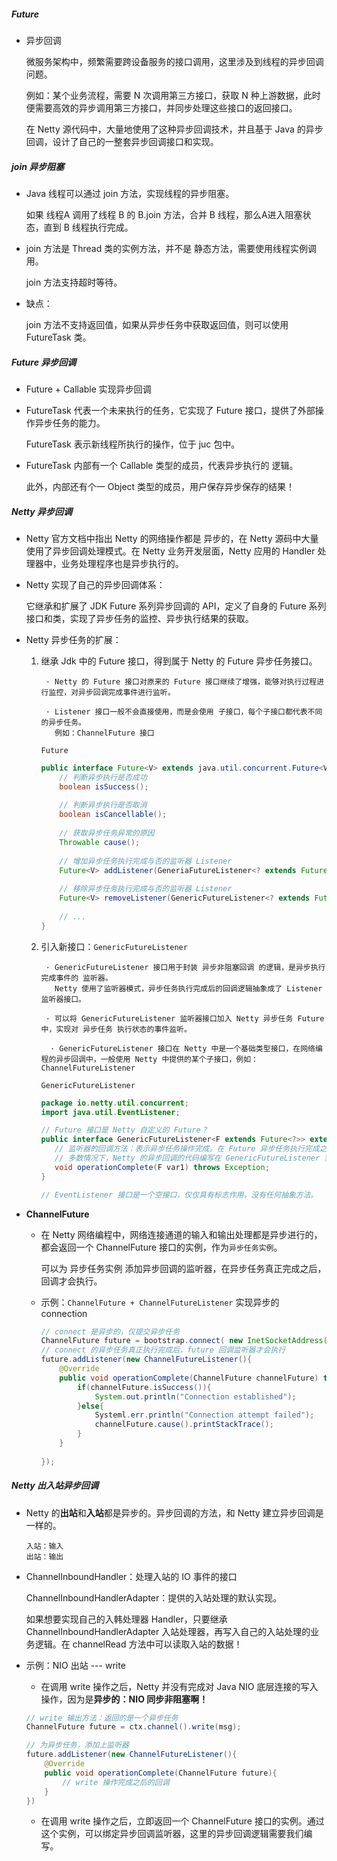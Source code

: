 ##### Future

+ 异步回调

  微服务架构中，频繁需要跨设备服务的接口调用，这里涉及到线程的异步回调问题。

  例如：某个业务流程，需要 N 次调用第三方接口，获取 N 种上游数据，此时便需要高效的异步调用第三方接口，并同步处理这些接口的返回接口。

  在 Netty 源代码中，大量地使用了这种异步回调技术，并且基于 Java 的异步回调，设计了自己的一整套异步回调接口和实现。

##### join 异步阻塞

+ Java 线程可以通过 join 方法，实现线程的异步阻塞。

  如果 线程A 调用了线程 B 的 B.join 方法，合并 B 线程，那么A进入阻塞状态，直到 B 线程执行完成。

+ join 方法是 Thread 类的实例方法，并不是 静态方法，需要使用线程实例调用。

  join 方法支持超时等待。

+ 缺点：

  join 方法不支持返回值，如果从异步任务中获取返回值，则可以使用 FutureTask 类。

##### Future 异步回调

+ Future + Callable 实现异步回调

+ FutureTask 代表一个未来执行的任务，它实现了 Future 接口，提供了外部操作异步任务的能力。

   FutureTask 表示新线程所执行的操作，位于 juc 包中。

+ FutureTask 内部有一个 Callable 类型的成员，代表异步执行的 逻辑。

  此外，内部还有个一 Object 类型的成员，用户保存异步保存的结果！

##### Netty 异步回调

+ Netty 官方文档中指出 Netty 的网络操作都是 异步的，在 Netty 源码中大量使用了异步回调处理模式。在 Netty 业务开发层面，Netty 应用的 Handler 处理器中，业务处理程序也是异步执行的。

+ Netty 实现了自己的异步回调体系：

  它继承和扩展了 JDK Future 系列异步回调的 API，定义了自身的 Future 系列接口和类，实现了异步任务的监控、异步执行结果的获取。

+ Netty 异步任务的扩展：

  1. 继承 Jdk 中的 Future 接口，得到属于 Netty 的 Future 异步任务接口。

     ```
      · Netty 的 Future 接口对原来的 Future 接口继续了增强，能够对执行过程进行监控，对异步回调完成事件进行监听。
      
      · Listener 接口一般不会直接使用，而是会使用 子接口，每个子接口都代表不同的异步任务。
      	例如：ChannelFuture 接口
     ```

     `Future`

     ```java
     public interface Future<V> extends java.util.concurrent.Future<V>{
         // 判断异步执行是否成功
         boolean isSuccess();
         
         // 判断异步执行是否取消
         boolean isCancellable();
         
         // 获取异步任务异常的原因
         Throwable cause();
         
         // 增加异步任务执行完成与否的监听器 Listener
         Future<V> addListener(GeneriaFutureListener<? extends Future<? super V>> listener);
         
         // 移除异步任务执行完成与否的监听器 Listener
         Future<V> removeListener(GenericFutureListener<? extends Future<? super V>> listener);
         
         // ...
     }
     ```

  2. 引入新接口：`GenericFutureListener`

     ```
      · GenericFutureListener 接口用于封装 异步非阻塞回调 的逻辑，是异步执行完成事件的 监听器。
      	Netty 使用了监听器模式，异步任务执行完成后的回调逻辑抽象成了 Listener 监听器接口。
      	
      · 可以将 GenericFutureListener 监听器接口加入 Netty 异步任务 Future 中，实现对 异步任务 执行状态的事件监听。
      
       · GenericFutureListener 接口在 Netty 中是一个基础类型接口，在网络编程的异步回调中，一般使用 Netty 中提供的某个子接口，例如：ChannelFutureListener
     ```
     
     `GenericFutureListener`
     
      ```java
     package io.netty.util.concurrent;
     import java.util.EventListener;
     
     // Future 接口是 Netty 自定义的 Future？
     public interface GenericFutureListener<F extends Future<?>> extends EventListener{
         // 监听器的回调方法：表示异步任务操作完成。在 Future 异步任务执行完成之后，将回调此方法！
         // 多数情况下，Netty 的异步回调的代码编写在 GenericFutureListener 实现类的 operationComplete 方法中。
         void operationComplete(F var1) throws Exception;
     }
     
     // EventListener 接口是一个空接口，仅仅具有标志作用，没有任何抽象方法。
      ```

+ **ChannelFuture**

  + 在 Netty 网络编程中，网络连接通道的输入和输出处理都是异步进行的，都会返回一个 ChannelFuture 接口的实例，作为`异步任务实例`。
  
    可以为 异步任务实例 添加异步回调的监听器，在异步任务真正完成之后，回调才会执行。
  
  + 示例：`ChannelFuture + ChannelFutureListener` 实现异步的 connection
  
    ```java
    // connect 是异步的，仅提交异步任务
    ChannelFuture future = bootstrap.connect( new InetSocketAddress("www.manning.com", 80));
    // connect 的异步任务真正执行完成后，future 回调监听器才会执行
    future.addListener(new ChannelFutureListener(){
        @Override
        public void operationComplete(ChannelFuture channelFuture) throws Exception{
            if(channelFuture.isSuccess()){
                System.out.println("Connection established");
            }else{
                Systeml.err.println("Connection attempt failed");
                channelFuture.cause().printStackTrace();
            }
        }
        
    });
    ```

##### Netty 出入站异步回调

+ Netty 的**出站**和**入站**都是异步的。异步回调的方法，和 Netty 建立异步回调是一样的。

  ```
  入站：输入
  出站：输出
  ```

+ ChannelInboundHandler：处理入站的 IO 事件的接口

  ChannelInboundHandlerAdapter：提供的入站处理的默认实现。

  如果想要实现自己的入韩处理器 Handler，只要继承 ChannelInboundHandlerAdapter 入站处理器，再写入自己的入站处理的业务逻辑。在 channelRead 方法中可以读取入站的数据！

+ 示例：NIO 出站 --- write
  
  + 在调用 write 操作之后，Netty 并没有完成对 Java NIO 底层连接的写入操作，因为是**异步的：NIO 同步非阻塞啊！**
  
  ```java
  // write 输出方法：返回的是一个异步任务
  ChannelFuture future = ctx.channel().write(msg);
  
  // 为异步任务，添加上监听器
  future.addListener(new ChannelFutureListener(){
      @Override
      public void operationComplete(ChannelFuture future){
          // write 操作完成之后的回调
      }
  })
  ```
  
  + 在调用 write 操作之后，立即返回一个 ChannelFuture 接口的实例。通过这个实例，可以绑定异步回调监听器，这里的异步回调逻辑需要我们编写。